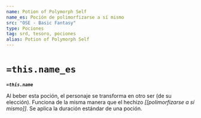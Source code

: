 ```yaml
---
name: Potion of Polymorph Self
name_es: Poción de polimorfizarse a sí mismo
src: "OSE - Basic Fantasy"
type: Pociones
tag: srd, tesoro, pociones
alias: Potion of Polymorph Self
---
```

# `=this.name_es` 

**_`=this.name`_**

Al beber esta poción, el personaje se transforma en otro ser (de su elección). Funciona de la misma manera que el hechizo _[[polimorfizarse a sí mismo]]_. Se aplica la duración estándar de una poción.

